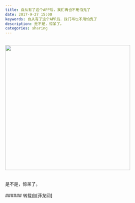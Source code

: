 ```yaml
---
title: 自从有了这个APP后，我们再也不用怕鬼了
date: 2017-9-27 15:00
keywords: 自从有了这个APP后，我们再也不用怕鬼了
description: 是不是，惊呆了。
categories: sharing
---
```

<td class="t_f" id="postmessage_903382">

<br/>
<div align="left">

<img aid="633558" class="zoom" data-cf-modified-0a11c6242e5b759690c2eea6-="" file="data/attachment/forum/201709/26/210007pzlpe2uub5bobbdo.gif" id="aimg_633558" inpost="1" onclick="" onmouseover="" src="http://www.flw.ph/data/attachment/forum/201709/26/210007pzlpe2uub5bobbdo.gif" width="401" zoomfile="data/attachment/forum/201709/26/210007pzlpe2uub5bobbdo.gif"/>


</div><br/>
<br/>
<div align="left">是不是，惊呆了。</div><br/>
</td>
###### 转载自[菲龙网]